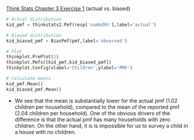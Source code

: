 [Think Stats Chapter 3 Exercise 1](http://greenteapress.com/thinkstats2/html/thinkstats2004.html#toc31) (actual vs. biased)

```python
# Actual distribution
kid_pmf = thinkstats2.Pmf(resp['numkdhh'],label='actual')

# Biased distribution
kid_biased_pmf = BiasPmf(pmf,label='observed')

# Plot
thinkplot.PrePlot(2)
thinkplot.Pmfs([kid_pmf,kid_biased_pmf])
thinkplot.Config(xlabel='Children',ylabel='PMF')

# Calculate means
kid_pmf.Mean()
kid_biased_pmf.Mean()
```
* We see that the mean is substantially lower for the actual pmf (1.02 children per household), compared to the mean of the reported pmf (2.04 children per household). One of the obvious drivers of the difference is that the actual pmf has many households with zero children. On the other hand, it is is impossible for us to survey a child in a house with no children.
